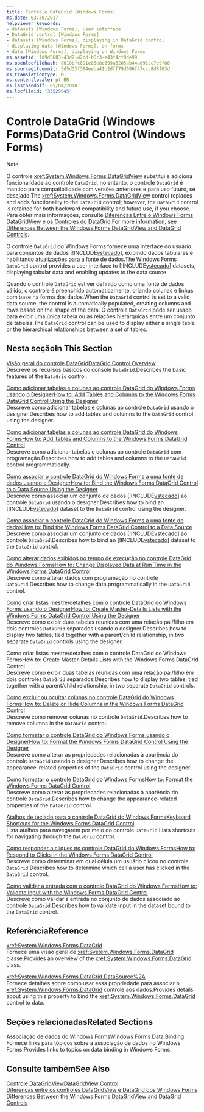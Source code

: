 ```yaml
---
title: Controle DataGrid (Windows Forms)
ms.date: 03/30/2017
helpviewer_keywords:
- datasets [Windows Forms], user interface
- DataGrid control [Windows Forms]
- datasets [Windows Forms], displaying in DataGrid control
- displaying data [Windows Forms], on forms
- data [Windows Forms], displaying on Windows Forms
ms.assetid: 1d9d5683-43d2-42dd-b6c3-e43f4cf0de99
ms.openlocfilehash: 8618bfc691e86e8c609a6205ab44a891cc7e9f80
ms.sourcegitcommit: 3d5d33f384eeba41b2dff79d096f47ccc8d8f03d
ms.translationtype: MT
ms.contentlocale: pt-BR
ms.lasthandoff: 05/04/2018
ms.locfileid: "33529945"
---
```

# <a name="datagrid-control-windows-forms"></a><span data-ttu-id="e152a-102">Controle DataGrid (Windows Forms)</span><span class="sxs-lookup"><span data-stu-id="e152a-102">DataGrid Control (Windows Forms)</span></span>
> [!NOTE]
>  <span data-ttu-id="e152a-103">O controle <xref:System.Windows.Forms.DataGridView> substitui e adiciona funcionalidade ao controle `DataGrid`, no entanto, o controle `DataGrid` é mantido para compatibilidade com versões anteriores e para uso futuro, se desejado.</span><span class="sxs-lookup"><span data-stu-id="e152a-103">The <xref:System.Windows.Forms.DataGridView> control replaces and adds functionality to the `DataGrid` control; however, the `DataGrid` control is retained for both backward compatibility and future use, if you choose.</span></span> <span data-ttu-id="e152a-104">Para obter mais informações, consulte [Diferenças Entre o Windows Forms DataGridView e os Controles do DataGrid](../../../../docs/framework/winforms/controls/differences-between-the-windows-forms-datagridview-and-datagrid-controls.md).</span><span class="sxs-lookup"><span data-stu-id="e152a-104">For more information, see [Differences Between the Windows Forms DataGridView and DataGrid Controls](../../../../docs/framework/winforms/controls/differences-between-the-windows-forms-datagridview-and-datagrid-controls.md).</span></span>  
  
 <span data-ttu-id="e152a-105">O controle `DataGrid` do Windows Forms fornece uma interface do usuário para conjuntos de dados [!INCLUDE[vstecado](../../../../includes/vstecado-md.md)], exibindo dados tabulares e habilitando atualizações para a fonte de dados.</span><span class="sxs-lookup"><span data-stu-id="e152a-105">The Windows Forms `DataGrid` control provides a user interface to [!INCLUDE[vstecado](../../../../includes/vstecado-md.md)] datasets, displaying tabular data and enabling updates to the data source.</span></span>  
  
 <span data-ttu-id="e152a-106">Quando o controle `DataGrid` estiver definido como uma fonte de dados válido, o controle é preenchido automaticamente, criando colunas e linhas com base na forma dos dados.</span><span class="sxs-lookup"><span data-stu-id="e152a-106">When the `DataGrid` control is set to a valid data source, the control is automatically populated, creating columns and rows based on the shape of the data.</span></span> <span data-ttu-id="e152a-107">O controle `DataGrid` pode ser usado para exibir uma única tabela ou as relações hierárquicas entre um conjunto de tabelas.</span><span class="sxs-lookup"><span data-stu-id="e152a-107">The `DataGrid` control can be used to display either a single table or the hierarchical relationships between a set of tables.</span></span>  
  
## <a name="in-this-section"></a><span data-ttu-id="e152a-108">Nesta seção</span><span class="sxs-lookup"><span data-stu-id="e152a-108">In This Section</span></span>  
 [<span data-ttu-id="e152a-109">Visão geral do controle DataGrid</span><span class="sxs-lookup"><span data-stu-id="e152a-109">DataGrid Control Overview</span></span>](../../../../docs/framework/winforms/controls/datagrid-control-overview-windows-forms.md)  
 <span data-ttu-id="e152a-110">Descreve os recursos básicos do console `DataGrid`.</span><span class="sxs-lookup"><span data-stu-id="e152a-110">Describes the basic features of the `DataGrid` control.</span></span>  
  
 [<span data-ttu-id="e152a-111">Como adicionar tabelas e colunas ao controle DataGrid do Windows Forms usando o Designer</span><span class="sxs-lookup"><span data-stu-id="e152a-111">How to: Add Tables and Columns to the Windows Forms DataGrid Control Using the Designer</span></span>](../../../../docs/framework/winforms/controls/add-tables-and-columns-to-wf-datagrid-control-using-the-designer.md)  
 <span data-ttu-id="e152a-112">Descreve como adicionar tabelas e colunas ao controle `DataGrid` usando o designer.</span><span class="sxs-lookup"><span data-stu-id="e152a-112">Describes how to add tables and columns to the `DataGrid` control using the designer.</span></span>  
  
 [<span data-ttu-id="e152a-113">Como adicionar tabelas e colunas ao controle DataGrid do Windows Forms</span><span class="sxs-lookup"><span data-stu-id="e152a-113">How to: Add Tables and Columns to the Windows Forms DataGrid Control</span></span>](../../../../docs/framework/winforms/controls/how-to-add-tables-and-columns-to-the-windows-forms-datagrid-control.md)  
 <span data-ttu-id="e152a-114">Descreve como adicionar tabelas e colunas ao controle `DataGrid` com programação.</span><span class="sxs-lookup"><span data-stu-id="e152a-114">Describes how to add tables and columns to the `DataGrid` control programmatically.</span></span>  
  
 [<span data-ttu-id="e152a-115">Como associar o controle DataGrid do Windows Forms a uma fonte de dados usando o Designer</span><span class="sxs-lookup"><span data-stu-id="e152a-115">How to: Bind the Windows Forms DataGrid Control to a Data Source Using the Designer</span></span>](../../../../docs/framework/winforms/controls/bind-wf-datagrid-control-to-a-data-source-using-the-designer.md)  
 <span data-ttu-id="e152a-116">Descreve como associar um conjunto de dados [!INCLUDE[vstecado](../../../../includes/vstecado-md.md)] ao controle `DataGrid` usando o designer.</span><span class="sxs-lookup"><span data-stu-id="e152a-116">Describes how to bind an [!INCLUDE[vstecado](../../../../includes/vstecado-md.md)] dataset to the `DataGrid` control using the designer.</span></span>  
  
 [<span data-ttu-id="e152a-117">Como associar o controle DataGrid do Windows Forms a uma fonte de dados</span><span class="sxs-lookup"><span data-stu-id="e152a-117">How to: Bind the Windows Forms DataGrid Control to a Data Source</span></span>](../../../../docs/framework/winforms/controls/how-to-bind-the-windows-forms-datagrid-control-to-a-data-source.md)  
 <span data-ttu-id="e152a-118">Descreve como associar um conjunto de dados [!INCLUDE[vstecado](../../../../includes/vstecado-md.md)] ao controle `DataGrid`.</span><span class="sxs-lookup"><span data-stu-id="e152a-118">Describes how to bind an [!INCLUDE[vstecado](../../../../includes/vstecado-md.md)] dataset to the `DataGrid` control.</span></span>  
  
 [<span data-ttu-id="e152a-119">Como alterar dados exibidos no tempo de execução no controle DataGrid do Windows Forms</span><span class="sxs-lookup"><span data-stu-id="e152a-119">How to: Change Displayed Data at Run Time in the Windows Forms DataGrid Control</span></span>](../../../../docs/framework/winforms/controls/change-displayed-data-at-run-time-wf-datagrid-control.md)  
 <span data-ttu-id="e152a-120">Descreve como alterar dados com programação no controle `DataGrid`.</span><span class="sxs-lookup"><span data-stu-id="e152a-120">Describes how to change data programmatically in the `DataGrid` control.</span></span>  
  
 [<span data-ttu-id="e152a-121">Como criar listas mestre/detalhes com o controle DataGrid do Windows Forms usando o Designer</span><span class="sxs-lookup"><span data-stu-id="e152a-121">How to: Create Master-Details Lists with the Windows Forms DataGrid Control Using the Designer</span></span>](../../../../docs/framework/winforms/controls/create-master-details-lists-with-wf-datagrid-control-using-the-designer.md)  
 <span data-ttu-id="e152a-122">Descreve como exibir duas tabelas reunidas com uma relação pai/filho em dois controles `DataGrid` separados usando o designer.</span><span class="sxs-lookup"><span data-stu-id="e152a-122">Describes how to display two tables, tied together with a parent/child relationship, in two separate `DataGrid` controls using the designer.</span></span>  
  
 <span data-ttu-id="e152a-123">Como criar listas mestre/detalhes com o controle DataGrid do Windows Forms</span><span class="sxs-lookup"><span data-stu-id="e152a-123">How to: Create Master-Details Lists with the Windows Forms DataGrid Control</span></span>  
 <span data-ttu-id="e152a-124">Descreve como exibir duas tabelas reunidas com uma relação pai/filho em dois controles `DataGrid` separados.</span><span class="sxs-lookup"><span data-stu-id="e152a-124">Describes how to display two tables, tied together with a parent/child relationship, in two separate `DataGrid` controls.</span></span>  
  
 [<span data-ttu-id="e152a-125">Como excluir ou ocultar colunas no controle DataGrid do Windows Forms</span><span class="sxs-lookup"><span data-stu-id="e152a-125">How to: Delete or Hide Columns in the Windows Forms DataGrid Control</span></span>](../../../../docs/framework/winforms/controls/how-to-delete-or-hide-columns-in-the-windows-forms-datagrid-control.md)  
 <span data-ttu-id="e152a-126">Descreve como remover colunas no controle `DataGrid`.</span><span class="sxs-lookup"><span data-stu-id="e152a-126">Describes how to remove columns in the `DataGrid` control.</span></span>  
  
 [<span data-ttu-id="e152a-127">Como formatar o controle DataGrid do Windows Forms usando o Designer</span><span class="sxs-lookup"><span data-stu-id="e152a-127">How to: Format the Windows Forms DataGrid Control Using the Designer</span></span>](../../../../docs/framework/winforms/controls/how-to-format-the-windows-forms-datagrid-control-using-the-designer.md)  
 <span data-ttu-id="e152a-128">Descreve como alterar as propriedades relacionadas à aparência do controle `DataGrid` usando o designer.</span><span class="sxs-lookup"><span data-stu-id="e152a-128">Describes how to change the appearance-related properties of the `DataGrid` control using the designer.</span></span>  
  
 [<span data-ttu-id="e152a-129">Como formatar o controle DataGrid do Windows Forms</span><span class="sxs-lookup"><span data-stu-id="e152a-129">How to: Format the Windows Forms DataGrid Control</span></span>](../../../../docs/framework/winforms/controls/how-to-format-the-windows-forms-datagrid-control.md)  
 <span data-ttu-id="e152a-130">Descreve como alterar as propriedades relacionadas à aparência do controle `DataGrid`.</span><span class="sxs-lookup"><span data-stu-id="e152a-130">Describes how to change the appearance-related properties of the `DataGrid` control.</span></span>  
  
 [<span data-ttu-id="e152a-131">Atalhos de teclado para o controle DataGrid do Windows Forms</span><span class="sxs-lookup"><span data-stu-id="e152a-131">Keyboard Shortcuts for the Windows Forms DataGrid Control</span></span>](../../../../docs/framework/winforms/controls/keyboard-shortcuts-for-the-windows-forms-datagrid-control.md)  
 <span data-ttu-id="e152a-132">Lista atalhos para navegarem por meio do controle `DataGrid`.</span><span class="sxs-lookup"><span data-stu-id="e152a-132">Lists shortcuts for navigating through the `DataGrid` control.</span></span>  
  
 [<span data-ttu-id="e152a-133">Como responder a cliques no controle DataGrid do Windows Forms</span><span class="sxs-lookup"><span data-stu-id="e152a-133">How to: Respond to Clicks in the Windows Forms DataGrid Control</span></span>](../../../../docs/framework/winforms/controls/how-to-respond-to-clicks-in-the-windows-forms-datagrid-control.md)  
 <span data-ttu-id="e152a-134">Descreve como determinar em qual célula um usuário clicou no controle `DataGrid`.</span><span class="sxs-lookup"><span data-stu-id="e152a-134">Describes how to determine which cell a user has clicked in the `DataGrid` control.</span></span>  
  
 [<span data-ttu-id="e152a-135">Como validar a entrada com o controle DataGrid do Windows Forms</span><span class="sxs-lookup"><span data-stu-id="e152a-135">How to: Validate Input with the Windows Forms DataGrid Control</span></span>](../../../../docs/framework/winforms/controls/how-to-validate-input-with-the-windows-forms-datagrid-control.md)  
 <span data-ttu-id="e152a-136">Descreve como validar a entrada no conjunto de dados associado ao controle `DataGrid`.</span><span class="sxs-lookup"><span data-stu-id="e152a-136">Describes how to validate input in the dataset bound to the `DataGrid` control.</span></span>  
  
## <a name="reference"></a><span data-ttu-id="e152a-137">Referência</span><span class="sxs-lookup"><span data-stu-id="e152a-137">Reference</span></span>  
 <xref:System.Windows.Forms.DataGrid>  
 <span data-ttu-id="e152a-138">Fornece uma visão geral de <xref:System.Windows.Forms.DataGrid> classe.</span><span class="sxs-lookup"><span data-stu-id="e152a-138">Provides an overview of the <xref:System.Windows.Forms.DataGrid> class.</span></span>  
  
 <xref:System.Windows.Forms.DataGrid.DataSource%2A>  
 <span data-ttu-id="e152a-139">Fornece detalhes sobre como usar essa propriedade para associar o <xref:System.Windows.Forms.DataGrid> controle aos dados.</span><span class="sxs-lookup"><span data-stu-id="e152a-139">Provides details about using this property to bind the <xref:System.Windows.Forms.DataGrid> control to data.</span></span>  
  
## <a name="related-sections"></a><span data-ttu-id="e152a-140">Seções relacionadas</span><span class="sxs-lookup"><span data-stu-id="e152a-140">Related Sections</span></span>  
 [<span data-ttu-id="e152a-141">Associação de dados do Windows Forms</span><span class="sxs-lookup"><span data-stu-id="e152a-141">Windows Forms Data Binding</span></span>](../../../../docs/framework/winforms/windows-forms-data-binding.md)  
 <span data-ttu-id="e152a-142">Fornece links para tópicos sobre a associação de dados no Windows Forms.</span><span class="sxs-lookup"><span data-stu-id="e152a-142">Provides links to topics on data binding in Windows Forms.</span></span>  
  
## <a name="see-also"></a><span data-ttu-id="e152a-143">Consulte também</span><span class="sxs-lookup"><span data-stu-id="e152a-143">See Also</span></span>  
 [<span data-ttu-id="e152a-144">Controle DataGridView</span><span class="sxs-lookup"><span data-stu-id="e152a-144">DataGridView Control</span></span>](../../../../docs/framework/winforms/controls/datagridview-control-windows-forms.md)  
 [<span data-ttu-id="e152a-145">Diferenças entre os controles DataGridView e DataGrid dos Windows Forms </span><span class="sxs-lookup"><span data-stu-id="e152a-145">Differences Between the Windows Forms DataGridView and DataGrid Controls</span></span>](../../../../docs/framework/winforms/controls/differences-between-the-windows-forms-datagridview-and-datagrid-controls.md)
